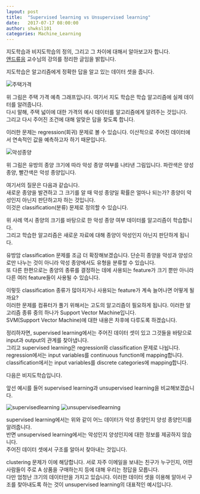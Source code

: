 ```yaml
---
layout: post
title:  "Supervised learning vs Unsupervised learning"
date:   2017-07-17 08:00:00
author: shwksl101
categories: Machine_Learning
---
```


지도학습과 비지도학습의 정의, 그리고 그 차이에 대해서 알아보고자 합니다.  
[앤드류응](https://www.coursera.org/learn/machine-learning/lecture/1VkCb/supervised-learning) 교수님의 강의를 정리한 글임을 밝힙니다.  

지도학습은 알고리즘에게 정확한 답을 알고 있는 데이터 셋을 줍니다.  

![주택가격](https://shwksl101.github.io/images/주택가격.png "주택가격")

위 그림은 주택 가격 예측 그래프입니다. 여기서 지도 학습은 학습 알고리즘에 실제 데이터를 알려줍니다.  
다시 말해, 주택 넓이에 대한 가격의 예시 데이터를 알고리즘에게 알려주는 것입니다.  
그리고 다시 주어진 조건에 대해 알맞은 답을 찾도록 합니다.

이러한 문제는 regression(회귀) 문제로 볼 수 있습니다. 이산적으로 주어진 데이터에서 연속적인 값을 예측하고자 하기 때문입니다.  

![악성종양](https://shwksl101.github.io/images/악성종양.png "악성종양")

위 그림은 유방의 종양 크기에 따라 악성 종양 여부를 나타낸 그림입니다. 파란색은 양성 종양, 빨간색은 악성 종양입니다.  

여기서의 질문은 다음과 같습니다.  
새로운 종양을 발견하고 그 크기를 알 때 악성 종양일 확률은 얼마나 되는가? 종양이 악성인지 아닌지 판단하고자 하는 것입니다.  
이것은 classification(분류) 문제로 정의할 수 있습니다.  

위 사례 역시 종양의 크기를 바탕으로 한 악성 종양 여부 데이터를 알고리즘이 학습합니다.  
그리고 학습한 알고리즘은 새로운 자료에 대해 종양이 악성인지 아닌지 판단하게 됩니다.  

유방암 classification 문제를 조금 더 확장해보겠습니다. 단순히 종양을 악성과 양성으로만 나누는 것이 아니라 악성 종양에서도 유형을 분류할 수 있습니다.  
또 다른 한편으로는 종양의 종류를 결정하는 데에 사용되는 feature가 크기 뿐만 아니라 다른 여러 feature들이 사용될 수 있습니다.  

이렇듯 classification 종류가 많아지거나 사용되는 feature가 계속 늘어나면 어떻게 될까요?  
이러한 문제를 컴퓨터가 풀기 위해서는 고도의 알고리즘이 필요하게 됩니다. 이러한 알고리즘 종류 중의 하나가 Support Vector Machine입니다.  
SVM(Support Vector Machine)에 대한 내용은 차후에 다루도록 하겠습니다.  

정리하자면, supervised learning에서는 주어진 데이터 셋이 있고 그것들을 바탕으로 input과 output의 관계를 찾아냅니다.  
그리고 supervised learning은 regression와 classification 문제로 나뉩니다. regression에서는 input variables를 continuous function에 mapping합니다.  
classification에서는 input variables를 discrete categories에 mapping합니다.  

다음은 비지도학습입니다.  

앞선 예시를 들어 supervised learning과 unsupervised learning을 비교해보겠습니다.  

![supervisedlearning](https://shwksl101.github.io/images/지도학습.png "supervised learning")
![unsupervisedlearning](https://shwksl101.github.io/images/비지도학습.png "unsupervised learning")

supervised learning에서는 위와 같이 어느 데이터가 악성 종양인지 양성 종양인지를 알려줍니다.  
반면 unsupervised learning에서는 악성인지 양성인지에 대한 정보를 제공하지 않습니다.  
주어진 데이터 셋에서 구조를 알아서 찾아내는 것입니다.  

clustering 문제가 이에 해당합니다. 서로 자주 이메일을 보내는 친구가 누구인지, 어떤 사람들이 주로 A 상품을 구매하는지 등에 대해 우리는 정답을 모릅니다.  
다만 엄청난 크기의 데이터만을 가지고 있습니다. 이러한 데이터 셋을 이용해 알아서 구조를 찾아내도록 하는 것이 unsupervised learning의 대표적인 예시입니다.  
